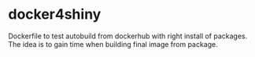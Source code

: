 # docker4shiny
Dockerfile to test autobuild from dockerhub with right install of packages. The idea is to gain time when building final image from package.
